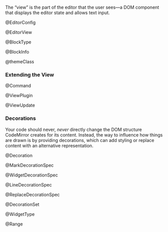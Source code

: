 The “view” is the part of the editor that the user sees—a DOM
component that displays the editor state and allows text input.

@EditorConfig

@EditorView

@BlockType

@BlockInfo

@themeClass

### Extending the View

@Command

@ViewPlugin

@ViewUpdate

### Decorations

Your code should never, _never_ directly change the DOM structure
CodeMirror creates for its content. Instead, the way to influence how
things are drawn is by providing decorations, which can add styling or
replace content with an alternative representation.

@Decoration

@MarkDecorationSpec

@WidgetDecorationSpec

@LineDecorationSpec

@ReplaceDecorationSpec

@DecorationSet

@WidgetType

@Range
